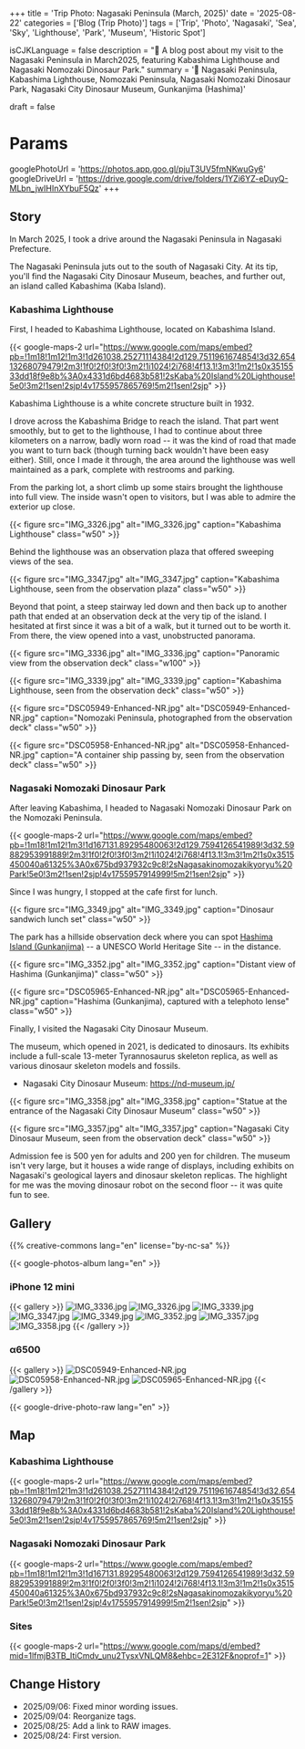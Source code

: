 +++
title = 'Trip Photo: Nagasaki Peninsula (March, 2025)'
date = '2025-08-22'
categories = ['Blog (Trip Photo)']
tags = ['Trip', 'Photo', 'Nagasaki', 'Sea', 'Sky', 'Lighthouse', 'Park', 'Museum', 'Historic Spot']

isCJKLanguage = false
description = "🦖 A blog post about my visit to the Nagasaki Peninsula in March2025, featuring Kabashima Lighthouse and Nagasaki Nomozaki Dinosaur Park."
summary = '📍 Nagasaki Peninsula, Kabashima Lighthouse, Nomozaki Peninsula, Nagasaki Nomozaki Dinosaur Park, Nagasaki City Dinosaur Museum, Gunkanjima (Hashima)'

draft = false

# Params
googlePhotoUrl = 'https://photos.app.goo.gl/pjuT3UV5fmNKwuGy6'
googleDriveUrl = 'https://drive.google.com/drive/folders/1YZi6YZ-eDuyQ-MLbn_jwIHInXYbuF5Qz'
+++


## Story

In March 2025, I took a drive around the Nagasaki Peninsula in Nagasaki Prefecture.

The Nagasaki Peninsula juts out to the south of Nagasaki City.
At its tip, you'll find the Nagasaki City Dinosaur Museum, beaches,
and further out, an island called Kabashima (Kaba Island).


### Kabashima Lighthouse

First, I headed to Kabashima Lighthouse, located on Kabashima Island.

{{< google-maps-2
    url="https://www.google.com/maps/embed?pb=!1m18!1m12!1m3!1d261038.25271114384!2d129.7511961674854!3d32.65413268079479!2m3!1f0!2f0!3f0!3m2!1i1024!2i768!4f13.1!3m3!1m2!1s0x3515533dd18f9e8b%3A0x4331d6bd4683b581!2sKaba%20Island%20Lighthouse!5e0!3m2!1sen!2sjp!4v1755957865769!5m2!1sen!2sjp"
    >}}

Kabashima Lighthouse is a white concrete structure built in 1932.

I drove across the Kabashima Bridge to reach the island.
That part went smoothly,
but to get to the lighthouse, I had to continue about three kilometers on a narrow, badly worn road
-- it was the kind of road that made you want to turn back (though turning back wouldn't have been easy either).
Still, once I made it through, the area around the lighthouse was well maintained as a park, complete with restrooms and parking.

From the parking lot, a short climb up some stairs brought the lighthouse into full view.
The inside wasn't open to visitors, but I was able to admire the exterior up close.

{{< figure
    src="IMG_3326.jpg"
    alt="IMG_3326.jpg"
    caption="Kabashima Lighthouse"
    class="w50"
    >}}


Behind the lighthouse was an observation plaza that offered sweeping views of the sea.

{{< figure
    src="IMG_3347.jpg"
    alt="IMG_3347.jpg"
    caption="Kabashima Lighthouse, seen from the observation plaza"
    class="w50"
    >}}


Beyond that point, a steep stairway led down and then back up to another path
that ended at an observation deck at the very tip of the island.
I hesitated at first since it was a bit of a walk,
but it turned out to be worth it.
From there, the view opened into a vast, unobstructed panorama.

{{< figure
    src="IMG_3336.jpg"
    alt="IMG_3336.jpg"
    caption="Panoramic view from the observation deck"
    class="w100"
    >}}

{{< figure
    src="IMG_3339.jpg"
    alt="IMG_3339.jpg"
    caption="Kabashima Lighthouse, seen from the observation deck"
    class="w50"
    >}}

{{< figure
    src="DSC05949-Enhanced-NR.jpg"
    alt="DSC05949-Enhanced-NR.jpg"
    caption="Nomozaki Peninsula, photographed from the observation deck"
    class="w50"
    >}}

{{< figure
    src="DSC05958-Enhanced-NR.jpg"
    alt="DSC05958-Enhanced-NR.jpg"
    caption="A container ship passing by, seen from the observation deck"
    class="w50"
    >}}


### Nagasaki Nomozaki Dinosaur Park

After leaving Kabashima, I headed to Nagasaki Nomozaki Dinosaur Park on the Nomozaki Peninsula.

{{< google-maps-2
    url="https://www.google.com/maps/embed?pb=!1m18!1m12!1m3!1d167131.89295480063!2d129.7594126541989!3d32.59882953991889!2m3!1f0!2f0!3f0!3m2!1i1024!2i768!4f13.1!3m3!1m2!1s0x3515450040a61325%3A0x675bd937932c9c8!2sNagasakinomozakikyoryu%20Park!5e0!3m2!1sen!2sjp!4v1755957914999!5m2!1sen!2sjp"
    >}}

Since I was hungry, I stopped at the cafe first for lunch.

{{< figure
    src="IMG_3349.jpg"
    alt="IMG_3349.jpg"
    caption="Dinosaur sandwich lunch set"
    class="w50"
    >}}

The park has a hillside observation deck where you can spot [Hashima Island (Gunkanjima)](https://en.wikipedia.org/wiki/Hashima_Island) -- a UNESCO World Heritage Site -- in the distance.

{{< figure
    src="IMG_3352.jpg"
    alt="IMG_3352.jpg"
    caption="Distant view of Hashima (Gunkanjima)"
    class="w50"
    >}}

{{< figure
    src="DSC05965-Enhanced-NR.jpg"
    alt="DSC05965-Enhanced-NR.jpg"
    caption="Hashima (Gunkanjima), captured with a telephoto lense"
    class="w50"
    >}}


Finally, I visited the Nagasaki City Dinosaur Museum.

The museum, which opened in 2021, is dedicated to dinosaurs.
Its exhibits include a full-scale 13-meter Tyrannosaurus skeleton replica,
as well as various dinosaur skeleton models and fossils.

- Nagasaki City Dinosaur Museum: https://nd-museum.jp/

{{< figure
    src="IMG_3358.jpg"
    alt="IMG_3358.jpg"
    caption="Statue at the entrance of the Nagasaki City Dinosaur Museum"
    class="w50"
    >}}

{{< figure
    src="IMG_3357.jpg"
    alt="IMG_3357.jpg"
    caption="Nagasaki City Dinosaur Museum, seen from the observation deck"
    class="w50"
    >}}


Admission fee is 500 yen for adults and 200 yen for children.
The museum isn't very large,
but it houses a wide range of displays,
including exhibits on Nagasaki's geological layers and dinosaur skeleton replicas.
The highlight for me was the moving dinosaur robot on the second floor -- it was quite fun to see.


## Gallery

{{% creative-commons lang="en" license="by-nc-sa" %}}

{{< google-photos-album lang="en" >}}


### iPhone 12 mini

{{< gallery >}}
<img src="IMG_3336.jpg" alt="IMG_3336.jpg" class="grid-w100" />
<img src="IMG_3326.jpg" alt="IMG_3326.jpg" class="grid-w33" />
<img src="IMG_3339.jpg" alt="IMG_3339.jpg" class="grid-w33" />
<img src="IMG_3347.jpg" alt="IMG_3347.jpg" class="grid-w33" />
<img src="IMG_3349.jpg" alt="IMG_3349.jpg" class="grid-w33" />
<img src="IMG_3352.jpg" alt="IMG_3352.jpg" class="grid-w33" />
<img src="IMG_3357.jpg" alt="IMG_3357.jpg" class="grid-w33" />
<img src="IMG_3358.jpg" alt="IMG_3358.jpg" class="grid-w33" />
{{< /gallery >}}


### α6500

{{< gallery >}}
<img src="DSC05949-Enhanced-NR.jpg" alt="DSC05949-Enhanced-NR.jpg" class="grid-w50" />
<img src="DSC05958-Enhanced-NR.jpg" alt="DSC05958-Enhanced-NR.jpg" class="grid-w50" />
<img src="DSC05965-Enhanced-NR.jpg" alt="DSC05965-Enhanced-NR.jpg" class="grid-w50" />
{{< /gallery >}}

{{< google-drive-photo-raw lang="en" >}}


## Map

### Kabashima Lighthouse

{{< google-maps-2
    url="https://www.google.com/maps/embed?pb=!1m18!1m12!1m3!1d261038.25271114384!2d129.7511961674854!3d32.65413268079479!2m3!1f0!2f0!3f0!3m2!1i1024!2i768!4f13.1!3m3!1m2!1s0x3515533dd18f9e8b%3A0x4331d6bd4683b581!2sKaba%20Island%20Lighthouse!5e0!3m2!1sen!2sjp!4v1755957865769!5m2!1sen!2sjp"
    >}}


### Nagasaki Nomozaki Dinosaur Park

{{< google-maps-2
    url="https://www.google.com/maps/embed?pb=!1m18!1m12!1m3!1d167131.89295480063!2d129.7594126541989!3d32.59882953991889!2m3!1f0!2f0!3f0!3m2!1i1024!2i768!4f13.1!3m3!1m2!1s0x3515450040a61325%3A0x675bd937932c9c8!2sNagasakinomozakikyoryu%20Park!5e0!3m2!1sen!2sjp!4v1755957914999!5m2!1sen!2sjp"
    >}}


### Sites

{{< google-maps-2
    url="https://www.google.com/maps/d/embed?mid=1lfmjB3TB_ItiCmdv_unu2TysxVNLQM8&ehbc=2E312F&noprof=1"
    >}}


## Change History

- 2025/09/06: Fixed minor wording issues.
- 2025/09/04: Reorganize tags.
- 2025/08/25: Add a link to RAW images.
- 2025/08/24: First version.
